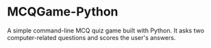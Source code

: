 # MCQGame-Python
A simple command-line MCQ quiz game built with Python. It asks two computer-related questions and scores the user's answers.
